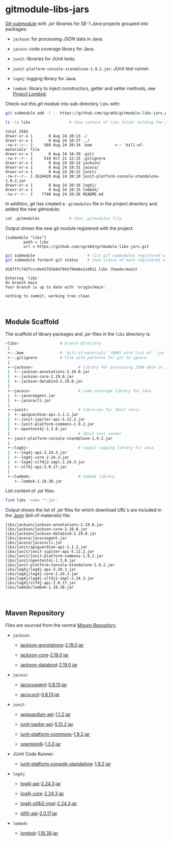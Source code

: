 # gitmodule-libs-jars

[*Git-submodule*](https://www.atlassian.com/git/tutorials/git-submodule)
with *.jar* libraries for SE-1 *Java* projects grouped into packages:

- `jackson`: for processing *JSON* data in Java.

- `jacoco`: code coverage library for Java.

- `junit`: libraries for JUnit tests.

- `junit-platform-console-standalone-1.9.2.jar`: JUnit test runner.

- `log4j`: logging library for Java.

- `lombok`: library to inject constructors, getter and setter methods, see
    [*Project Lombok*](https://projectlombok.org).


Check-out this *git module* into sub-directory `libs` with:

```sh
git submodule add -f -- https://github.com/sgra64/gitmodule-libs-jars.git libs

ls -la libs                 # show content of libs folder holding the git module
```
```
total 2592
drwxr-xr-x 1       0 Aug 24 20:13 ./
drwxr-xr-x 1       0 Aug 24 18:37 ../
-rw-r--r-- 1     569 Aug 24 20:34 .bom          <-- 'bill-of-materials' file
drwxr-xr-x 1       0 Aug 24 18:39 .git/
-rw-r--r-- 1     518 Oct 21 12:15 .gitignore
drwxr-xr-x 1       0 Aug 24 20:14 jackson/
drwxr-xr-x 1       0 Aug 24 18:31 jacoco/
drwxr-xr-x 1       0 Aug 24 20:32 junit/
-rw-r--r-- 1 2614420 Aug 24 20:10 junit-platform-console-standalone-1.9.2.jar
drwxr-xr-x 1       0 Aug 24 20:16 log4j/
drwxr-xr-x 1       0 Aug 24 20:15 lombok/
-rw-r--r-- 1    7740 Aug 24 20:36 README.md
```

In addition, git has created a `.gitmodules` file in the project directory
and added the new gitmodule:

```sh
cat .gitmodules             # show .gitmodules file
```

Output shows the new git module registered with the project:

```
[submodule "libs"]
        path = libs
        url = https://github.com/sgra64/gitmodule-libs-jars.git
```

```sh
git submodule                       # list git submodules registered with the project
git submodule foreach git status    # show status of each registered submodule
```
```
d197ffc742fccc0e427b5b847041f94a0a11d911 libs (heads/main)

Entering 'libs'
On branch main
Your branch is up to date with 'origin/main'.

nothing to commit, working tree clean
```


&nbsp;

## Module Scaffold

The scaffold of library packages and *.jar*-files in the `libs` directory is:

```sh
<libs>                  # branch directory
 |
 +--.bom                # 'bill-of-materials' (BOM) with list of '.jar'-files
 +--.gitignore          # file with patterns for git to ignore
 |
 +-<jackson>                    # library for processing JSON data in Java
 |  +--jackson-annotations-2.19.0.jar
 |  +--jackson-core-2.19.0.jar
 |  +--jackson-databind-2.19.0.jar
 |
 +-<jacoco>                     # code coverage library for Java
 |  +--jacocoagent.jar
 |  +--jacococli.jar
 |
 +-<junit>                      # libraries for JUnit tests
 |  +--apiguardian-api-1.1.2.jar
 |  +--junit-jupiter-api-5.12.2.jar
 |  +--junit-platform-commons-1.9.2.jar
 |  +--opentest4j-1.3.0.jar
 |                              # JUnit test runner
 +--junit-platform-console-standalone-1.9.2.jar
 |
 +-<log4j>                      # log4j2 logging library for Java
 |  +--log4j-api-2.24.3.jar
 |  +--log4j-core-2.24.3.jar
 |  +--log4j-slf4j2-impl-2.24.3.jar
 |  +--slf4j-api-2.0.17.jar
 |
 +-<lombok>                     # lombok library
    +--lombok-1.18.38.jar
```


List content of *.jar* files:

```sh
find libs -name '*.jar'
```

Output shows the list of *.jar* files for which download URL's are included
in the [*.bom*](.bom) (bill-of-materials) file:

```
libs/jackson/jackson-annotations-2.19.0.jar
libs/jackson/jackson-core-2.19.0.jar
libs/jackson/jackson-databind-2.19.0.jar
libs/jacoco/jacocoagent.jar
libs/jacoco/jacococli.jar
libs/junit/apiguardian-api-1.1.2.jar
libs/junit/junit-jupiter-api-5.12.2.jar
libs/junit/junit-platform-commons-1.9.2.jar
libs/junit/opentest4j-1.3.0.jar
libs/junit-platform-console-standalone-1.9.2.jar
libs/log4j/log4j-api-2.24.3.jar
libs/log4j/log4j-core-2.24.3.jar
libs/log4j/log4j-slf4j2-impl-2.24.3.jar
libs/log4j/slf4j-api-2.0.17.jar
libs/lombok/lombok-1.18.38.jar
```


&nbsp;

## Maven Repository

Files are sourced from the central [*Maven Repository*](https://mvnrepository.com).

- `jackson`:

  - [jackson-annotations](https://mvnrepository.com/artifact/com.fasterxml.jackson.core/jackson-annotations)-[2.19.0](https://mvnrepository.com/artifact/com.fasterxml.jackson.core/jackson-annotations/2.19.0).[jar](https://repo1.maven.org/maven2/com/fasterxml/jackson/core/jackson-annotations/2.19.0/jackson-annotations-2.19.0.jar)

  - [jackson-core](https://mvnrepository.com/artifact/com.fasterxml.jackson.core/jackson-core)-[2.19.0](https://mvnrepository.com/artifact/com.fasterxml.jackson.core/jackson-core/2.19.0).[jar](https://repo1.maven.org/maven2/com/fasterxml/jackson/core/jackson-core/2.19.0/jackson-core-2.19.0.jar)

  - [jackson-databind](https://mvnrepository.com/artifact/com.fasterxml.jackson.core/jackson-databind)-[2.19.0](https://mvnrepository.com/artifact/com.fasterxml.jackson.core/jackson-databind/2.19.0).[jar](https://repo1.maven.org/maven2/com/fasterxml/jackson/core/jackson-databind/2.19.0/jackson-databind-2.19.0.jar)


- `jacoco`:

  - [jacocoagent](https://mvnrepository.com/artifact/org.jacoco/org.jacoco.agent)-[0.8.13](https://mvnrepository.com/artifact/org.jacoco/org.jacoco.agent/0.8.13).[jar](https://repo1.maven.org/maven2/org/jacoco/org.jacoco.agent/0.8.13/org.jacoco.agent-0.8.13.jar)

  - [jacococli](https://mvnrepository.com/artifact/org.jacoco/org.jacoco.cli)-[0.8.13](https://mvnrepository.com/artifact/org.jacoco/org.jacoco.cli/0.8.13).[jar](https://repo1.maven.org/maven2/org/jacoco/org.jacoco.cli/0.8.13/org.jacoco.cli-0.8.13.jar)


- `junit`:

  - [apiguardian-api](https://mvnrepository.com/artifact/org.apiguardian/apiguardian-api)-[1.1.2](https://mvnrepository.com/artifact/org.apiguardian/apiguardian-api/1.1.2).[jar](https://repo1.maven.org/maven2/org/apiguardian/apiguardian-api/1.1.2/apiguardian-api-1.1.2.jar)

  - [junit-jupiter-api](https://mvnrepository.com/artifact/org.junit.jupiter/junit-jupiter-api)-[5.12.2](https://mvnrepository.com/artifact/org.junit.jupiter/junit-jupiter-api/5.12.2).[jar](https://repo1.maven.org/maven2/org/junit/jupiter/junit-jupiter-api/5.12.2/junit-jupiter-api-5.12.2.jar)

  - [junit-platform-commons](https://mvnrepository.com/artifact/org.junit.platform/junit-platform-commons)-[1.9.2](https://mvnrepository.com/artifact/org.junit.platform/junit-platform-commons/1.9.2).[jar](https://repo1.maven.org/maven2/org/junit/platform/junit-platform-commons/1.9.2/junit-platform-commons-1.9.2.jar)

  - [opentest4j](https://mvnrepository.com/artifact/org.opentest4j/opentest4j)-[1.3.0](https://mvnrepository.com/artifact/org.opentest4j/opentest4j/1.3.0).[jar](https://repo1.maven.org/maven2/org/opentest4j/opentest4j/1.3.0/opentest4j-1.3.0.jar)


- JUnit Code Runner:

  - [junit-platform-console-standalone](https://mvnrepository.com/artifact/org.junit.platform/junit-platform-console-standalone)-[1.9.2](https://mvnrepository.com/artifact/org.junit.platform/junit-platform-console-standalone/1.9.2).[jar](https://repo1.maven.org/maven2/org/junit/platform/junit-platform-console-standalone/1.9.2/junit-platform-console-standalone-1.9.2.jar)


- `log4j`:

  - [log4j-api](https://mvnrepository.com/artifact/org.apache.logging.log4j/log4j-api)-[2.24.3](https://mvnrepository.com/artifact/org.apache.logging.log4j/log4j-api/2.24.3).[jar](https://repo1.maven.org/maven2/org/apache/logging/log4j/log4j-api/2.24.3/log4j-api-2.24.3.jar)

  - [log4j-core](https://mvnrepository.com/artifact/org.apache.logging.log4j/log4j-core)-[2.24.3](https://mvnrepository.com/artifact/org.apache.logging.log4j/log4j-core/2.24.3).[jar](https://repo1.maven.org/maven2/org/apache/logging/log4j/log4j-core/2.24.3/log4j-core-2.24.3.jar)

  - [log4j-slf4j2-impl](https://mvnrepository.com/artifact/org.apache.logging.log4j/log4j-slf4j2-impl)-[2.24.3](https://mvnrepository.com/artifact/org.apache.logging.log4j/log4j-slf4j2-impl/2.24.3).[jar](https://repo1.maven.org/maven2/org/apache/logging/log4j/log4j-slf4j2-impl/2.24.3/log4j-slf4j2-impl-2.24.3.jar)

  - [slf4j-api](https://mvnrepository.com/artifact/org.slf4j/slf4j-api)-[2.0.17](https://mvnrepository.com/artifact/org.slf4j/slf4j-api/2.0.17).[jar](https://repo1.maven.org/maven2/org/slf4j/slf4j-api/2.0.17/slf4j-api-2.0.17.jar)


- `lombok`:

  - [lombok](https://mvnrepository.com/artifact/org.projectlombok/lombok)-[1.18.38](https://mvnrepository.com/artifact/org.projectlombok/lombok/1.18.38).[jar](https://repo1.maven.org/maven2/org/projectlombok/lombok/1.18.38/lombok-1.18.38.jar)


